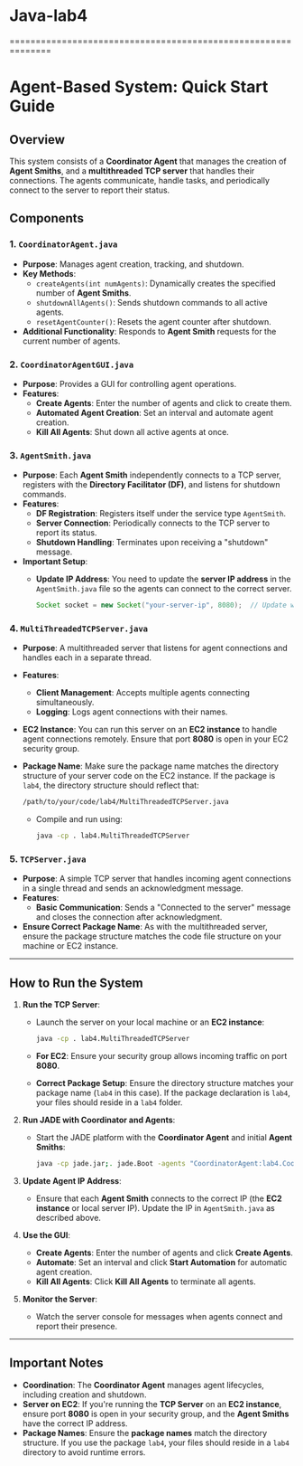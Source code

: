 # Java-lab4
==============================================================
# Agent-Based System: Quick Start Guide

## Overview
This system consists of a **Coordinator Agent** that manages the creation of **Agent Smiths**, and a **multithreaded TCP server** that handles their connections. The agents communicate, handle tasks, and periodically connect to the server to report their status.

## Components

### 1. `CoordinatorAgent.java`
- **Purpose**: Manages agent creation, tracking, and shutdown.
- **Key Methods**:
  - `createAgents(int numAgents)`: Dynamically creates the specified number of **Agent Smiths**.
  - `shutdownAllAgents()`: Sends shutdown commands to all active agents.
  - `resetAgentCounter()`: Resets the agent counter after shutdown.
- **Additional Functionality**: Responds to **Agent Smith** requests for the current number of agents.

### 2. `CoordinatorAgentGUI.java`
- **Purpose**: Provides a GUI for controlling agent operations.
- **Features**:
  - **Create Agents**: Enter the number of agents and click to create them.
  - **Automated Agent Creation**: Set an interval and automate agent creation.
  - **Kill All Agents**: Shut down all active agents at once.

### 3. `AgentSmith.java`
- **Purpose**: Each **Agent Smith** independently connects to a TCP server, registers with the **Directory Facilitator (DF)**, and listens for shutdown commands.
- **Features**:
  - **DF Registration**: Registers itself under the service type `AgentSmith`.
  - **Server Connection**: Periodically connects to the TCP server to report its status.
  - **Shutdown Handling**: Terminates upon receiving a "shutdown" message.
- **Important Setup**:
  - **Update IP Address**: You need to update the **server IP address** in the `AgentSmith.java` file so the agents can connect to the correct server.
  
    ```java
    Socket socket = new Socket("your-server-ip", 8080);  // Update with your server's IP
    ```

### 4. `MultiThreadedTCPServer.java`
- **Purpose**: A multithreaded server that listens for agent connections and handles each in a separate thread.
- **Features**:
  - **Client Management**: Accepts multiple agents connecting simultaneously.
  - **Logging**: Logs agent connections with their names.
- **EC2 Instance**: You can run this server on an **EC2 instance** to handle agent connections remotely. Ensure that port **8080** is open in your EC2 security group.
- **Package Name**: Make sure the package name matches the directory structure of your server code on the EC2 instance. If the package is `lab4`, the directory structure should reflect that:

    ```bash
    /path/to/your/code/lab4/MultiThreadedTCPServer.java
    ```

  - Compile and run using:
  
    ```bash
    java -cp . lab4.MultiThreadedTCPServer
    ```

### 5. `TCPServer.java`
- **Purpose**: A simple TCP server that handles incoming agent connections in a single thread and sends an acknowledgment message.
- **Features**:
  - **Basic Communication**: Sends a "Connected to the server" message and closes the connection after acknowledgment.
- **Ensure Correct Package Name**: As with the multithreaded server, ensure the package structure matches the code file structure on your machine or EC2 instance.

---

## How to Run the System

1. **Run the TCP Server**:
   - Launch the server on your local machine or an **EC2 instance**:
   
     ```bash
     java -cp . lab4.MultiThreadedTCPServer
     ```
   - **For EC2**: Ensure your security group allows incoming traffic on port **8080**.
   - **Correct Package Setup**: Ensure the directory structure matches your package name (`lab4` in this case). If the package declaration is `lab4`, your files should reside in a `lab4` folder.

2. **Run JADE with Coordinator and Agents**:
   - Start the JADE platform with the **Coordinator Agent** and initial **Agent Smiths**:
   
     ```bash
     java -cp jade.jar;. jade.Boot -agents "CoordinatorAgent:lab4.CoordinatorAgent;Smith1:lab4.AgentSmith;Smith2:lab4.AgentSmith" -gui
     ```

3. **Update Agent IP Address**:
   - Ensure that each **Agent Smith** connects to the correct IP (the **EC2 instance** or local server IP). Update the IP in `AgentSmith.java` as described above.

4. **Use the GUI**:
   - **Create Agents**: Enter the number of agents and click **Create Agents**.
   - **Automate**: Set an interval and click **Start Automation** for automatic agent creation.
   - **Kill All Agents**: Click **Kill All Agents** to terminate all agents.

5. **Monitor the Server**:
   - Watch the server console for messages when agents connect and report their presence.

---

## Important Notes
- **Coordination**: The **Coordinator Agent** manages agent lifecycles, including creation and shutdown.
- **Server on EC2**: If you're running the **TCP Server** on an **EC2 instance**, ensure port **8080** is open in your security group, and the **Agent Smiths** have the correct IP address.
- **Package Names**: Ensure the **package names** match the directory structure. If you use the package `lab4`, your files should reside in a `lab4` directory to avoid runtime errors.



